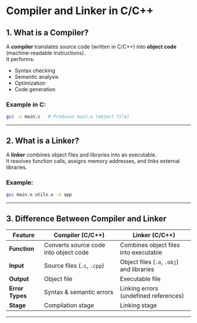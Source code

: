 # Compiler and Linker in C/C++

## 1. What is a Compiler?
A **compiler** translates source code (written in C/C++) into **object code** (machine-readable instructions).  
It performs:
- Syntax checking  
- Semantic analysis  
- Optimization  
- Code generation  

### Example in C:
```bash
gcc -c main.c   # Produces main.o (object file)
```

---

## 2. What is a Linker?
A **linker** combines object files and libraries into an executable.  
It resolves function calls, assigns memory addresses, and links external libraries.

### Example:
```bash
gcc main.o utils.o -o app
```

---

## 3. Difference Between Compiler and Linker

| Feature              | Compiler (C/C++)                             | Linker (C/C++)                                  |
|----------------------|-----------------------------------------------|------------------------------------------------|
| **Function**         | Converts source code into object code         | Combines object files into executable           |
| **Input**            | Source files (`.c`, `.cpp`)                   | Object files (`.o`, `.obj`) and libraries       |
| **Output**           | Object file                                   | Executable file                                 |
| **Error Types**      | Syntax & semantic errors                      | Linking errors (undefined references)           |
| **Stage**            | Compilation stage                            | Linking stage                                   |

---
